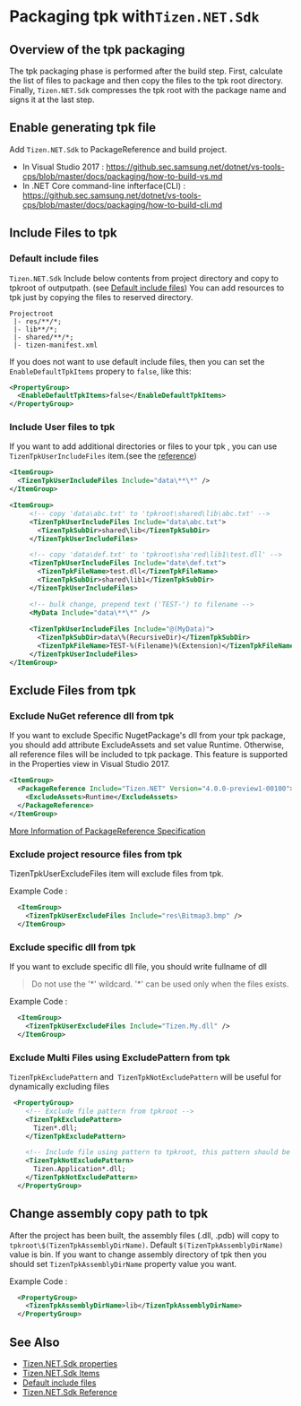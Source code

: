 # Packaging tpk with`Tizen.NET.Sdk`

## Overview of the tpk packaging
The tpk packaging phase is performed after the build step.
First, calculate the list of files to package and then copy the files to the tpk root directory.
Finally, `Tizen.NET.Sdk` compresses the tpk root with the package name and signs it at the last step.

## Enable generating tpk file
Add `Tizen.NET.Sdk` to  PackageReference  and build project.

- In Visual Studio 2017 : https://github.sec.samsung.net/dotnet/vs-tools-cps/blob/master/docs/packaging/how-to-build-vs.md
- In .NET Core command-line infterface(CLI) : https://github.sec.samsung.net/dotnet/vs-tools-cps/blob/master/docs/packaging/how-to-build-cli.md

## Include Files to tpk
### Default include files
`Tizen.NET.Sdk` Include below contents from project directory and copy to tpkroot of outputpath.
(see [Default include files](https://github.sec.samsung.net/dotnet/build-task-tizen/blob/master/doc/tizen.net.sdk-reference.md#default-tpk-package-includes-in-tizennetsdk))
You can add resources to tpk just by copying the files to reserved directory.

```
Projectroot                  
 |- res/**/*;
 |- lib**/*;
 |- shared/**/*;
 |- tizen-manifest.xml
```
If you does not want to use default include files, then you can set the `EnableDefaultTpkItems` propery to `false`, like this:
```xml
<PropertyGroup>
  <EnableDefaultTpkItems>false</EnableDefaultTpkItems>
</PropertyGroup>
```

### Include User files to tpk
If you want to add additional directories or files to your tpk , you can use `TizenTpkUserIncludeFiles` item.(see the [reference](https://github.sec.samsung.net/dotnet/build-task-tizen/wiki/Tizen.NET.Sdk-Reference#tizentpkuserincludefiles))
```xml
<ItemGroup>
  <TizenTpkUserIncludeFiles Include="data\**\*" />
</ItemGroup>
```

```xml
<ItemGroup>
     <!-- copy 'data\abc.txt' to 'tpkroot\shared\lib\abc.txt' -->
     <TizenTpkUserIncludeFiles Include="data\abc.txt">
       <TizenTpkSubDir>shared\lib</TizenTpkSubDir>
     </TizenTpkUserIncludeFiles>

     <!-- copy 'data\def.txt' to 'tpkroot\sha'red\lib1\test.dll' -->
     <TizenTpkUserIncludeFiles Include="date\def.txt">
       <TizenTpkFileName>test.dll</TizenTpkFileName>
       <TizenTpkSubDir>shared\lib1</TizenTpkSubDir>
     </TizenTpkUserIncludeFiles>

     <!-- bulk change, prepend text ('TEST-') to filename -->
     <MyData Include="data\**\*" />
 
     <TizenTpkUserIncludeFiles Include="@(MyData)">
       <TizenTpkSubDir>data\%(RecursiveDir)</TizenTpkSubDir>
       <TizenTpkFileName>TEST-%(Filename)%(Extension)</TizenTpkFileName>
     </TizenTpkUserIncludeFiles>
</ItemGroup>

```
## Exclude Files from tpk
### Exclude NuGet reference dll from tpk
If you want to exclude Specific NugetPackage's dll from your tpk package, you should add attribute ExcludeAssets and set value Runtime. Otherwise, all reference files will be included to tpk package.
This feature is supported in the Properties view in Visual Studio 2017.

```xml
<ItemGroup>
  <PackageReference Include="Tizen.NET" Version="4.0.0-preview1-00100">
    <ExcludeAssets>Runtime</ExcludeAssets>
  </PackageReference>
</ItemGroup>
```
[More Information of PackageReference Specification](https://docs.microsoft.com/en-us/nuget/consume-packages/package-references-in-project-files#controlling-dependency-assets)
### Exclude project resource files from tpk
TizenTpkUserExcludeFiles item will exclude files from tpk.

Example Code :
```xml
  <ItemGroup>
    <TizenTpkUserExcludeFiles Include="res\Bitmap3.bmp" />
  </ItemGroup>
```
### Exclude specific dll from tpk
If you want to exclude specific dll file, you should write fullname of dll 
>Do not use the '\*' wildcard. '\*' can be used only when the files exists.

Example Code :
```xml
  <ItemGroup>
    <TizenTpkUserExcludeFiles Include="Tizen.My.dll" />
  </ItemGroup>
```
### Exclude Multi Files using ExcludePattern from tpk
`TizenTpkExcludePattern` and` TizenTpkNotExcludePattern` will be useful for dynamically excluding files

```xml
 <PropertyGroup>
    <!-- Exclude file pattern from tpkroot -->
    <TizenTpkExcludePattern>
      Tizen*.dll;
    </TizenTpkExcludePattern>

    <!-- Include file using pattern to tpkroot, this pattern should be use with TizenTpkExcludePattern -->
    <TizenTpkNotExcludePattern>
      Tizen.Application*.dll;
    </TizenTpkNotExcludePattern>
  </PropertyGroup>
```
## Change assembly copy path to tpk

After the project has been built, the assembly files (.dll, .pdb) will copy to `tpkroot\$(TizenTpkAssemblyDirName)`.
Default `$(TizenTpkAssemblyDirName)` value is bin.
If you want to change assembly directory of tpk then you should set `TizenTpkAssemblyDirName` property value you want.

Example Code : 
```xml
  <PropertyGroup>
    <TizenTpkAssemblyDirName>lib</TizenTpkAssemblyDirName>
  </PropertyGroup>
```

## See Also
- [Tizen.NET.Sdk properties](https://github.sec.samsung.net/dotnet/build-task-tizen/blob/master/doc/tizen.net.sdk-reference.md#tizennetsdk-properties)
- [Tizen.NET.Sdk Items](https://github.sec.samsung.net/dotnet/build-task-tizen/blob/master/doc/tizen.net.sdk-reference.md#tizennetsdk-items)
- [Default include files](https://github.sec.samsung.net/dotnet/build-task-tizen/blob/master/doc/tizen.net.sdk-reference.md#default-tpk-package-includes-in-tizennetsdk)
- [Tizen.NET.Sdk Reference](https://github.sec.samsung.net/dotnet/build-task-tizen/blob/master/doc/tizen.net.sdk-reference.md)
